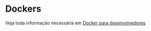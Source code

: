 # Dockers

Veja toda informação necessária em [Docker para desenvolvedores](https://github.com/gomex/docker-para-desenvolvedores)